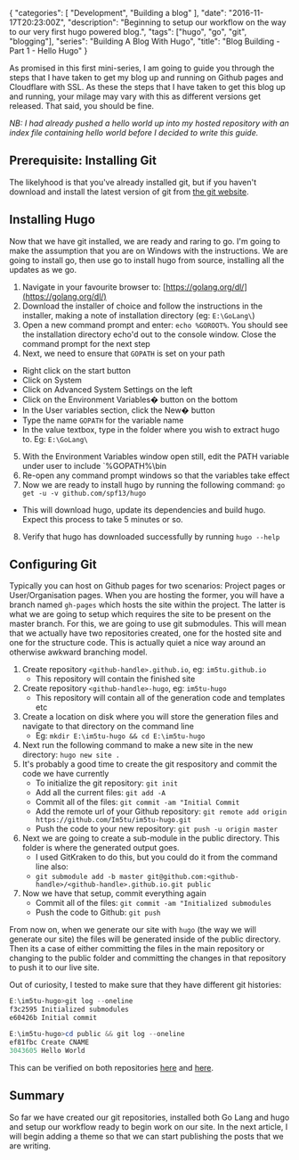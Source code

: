 {
   "categories": [ "Development", "Building a blog" ],
   "date": "2016-11-17T20:23:00Z",
   "description": "Beginning to setup our workflow on the way to our very first hugo powered blog.",
   "tags": ["hugo", "go", "git", "blogging"],
   "series": "Building A Blog With Hugo",
   "title": "Blog Building - Part 1 - Hello Hugo"
}

As promised in this first mini-series, I am going to guide you through the steps that I have taken to get my blog up and running on Github pages and Cloudflare with SSL. As these the steps that I have taken to get this blog up and running, your milage may vary with this as different versions get released. That said, you should be fine.
<!--more-->

*NB: I had already pushed a hello world up into my hosted repository with an index file containing hello world before I decided to write this guide.*

## Prerequisite: Installing Git

The likelyhood is that you've already installed git, but if you haven't download and install the latest version of git from [the git website](https://git-scm.com/).

## Installing Hugo

Now that we have git installed, we are ready and raring to go. I'm going to make the assumption that you are on Windows with the instructions. We are going to install go, then use go to install hugo from source, installing all the updates as we go.

1. Navigate in your favourite browser to: [https://golang.org/dl/](https://golang.org/dl/)
2. Download the installer of choice and follow the instructions in the installer, making a note of installation directory (eg: `E:\GoLang\`)
3. Open a new command prompt and enter: `echo %GOROOT%`. You should see the installation directory echo'd out to the console window. Close the command prompt for the next step
4. Next, we need to ensure that `GOPATH` is set on your path
  - Right click on the start button
  - Click on System
  - Click on Advanced System Settings on the left
  - Click on the Environment Variables� button on the bottom
  - In the User variables section, click the New� button
  - Type the name `GOPATH` for the variable name
  - In the value textbox, type in the folder where you wish to extract hugo to. Eg: `E:\GoLang\`
5. With the Environment Variables window open still, edit the PATH variable under user to include `%GOPATH%\bin
6. Re-open any command prompt windows so that the variables take effect
7. Now we are ready to install hugo by running the following command: `go get -u -v github.com/spf13/hugo`
  - This will download hugo, update its dependencies and build hugo. Expect this process to take 5 minutes or so.
8. Verify that hugo has downloaded successfully by running `hugo --help`

## Configuring Git

Typically you can host on Github pages for two scenarios: Project pages or User/Organisation pages. When you are hosting the former, you will have a branch named `gh-pages` which hosts the site within the project. The latter is what we are going to setup which requires the site to be present on the master branch. For this, we are going to use git submodules. This will mean that we actually have two repositories created, one for the hosted site and one for the structure code. This is actually quiet a nice way around an otherwise awkward branching model.

1. Create repository `<github-handle>.github.io`, eg: `im5tu.github.io`
	- This repository will contain the finished site
2. Create repository `<github-handle>-hugo`, eg: `im5tu-hugo`
	- This repository will contain all of the generation code and templates etc
3. Create a location on disk where you will store the generation files and navigate to that directory on the command line
	- Eg: `mkdir E:\im5tu-hugo && cd E:\im5tu-hugo`
4. Next run the following command to make a new site in the new directory: `hugo new site .`
5. It's probably a good time to create the git respository and commit the code we have currently
	- To initialize the git repository: `git init`
	- Add all the current files: `git add -A`
	- Commit all of the files: `git commit -am "Initial Commit`
	- Add the remote url of your Github repository: `git remote add origin https://github.com/Im5tu/im5tu-hugo.git`
	- Push the code to your new repository: `git push -u origin master`
6. Next we are going to create a sub-module in the public directory. This folder is where the generated output goes.
	- I used GitKraken to do this, but you could do it from the command line also:
	- `git submodule add -b master git@github.com:<github-handle>/<github-handle>.github.io.git public`
7. Now we have that setup, commit everything again
	- Commit all of the files: `git commit -am "Initialized submodules`
	- Push the code to Github: `git push`

From now on, when we generate our site with `hugo` (the way we will generate our site) the files will be generated inside of the public directory. Then its a case of either committing the files in the main repository or changing to the public folder and committing the changes in that repository to push it to our live site.

Out of curiosity, I tested to make sure that they have different git histories:

``` powershell
E:\im5tu-hugo>git log --oneline
f3c2595 Initialized submodules
e60426b Initial commit

E:\im5tu-hugo>cd public && git log --oneline
ef81fbc Create CNAME
3043605 Hello World
```

This can be verified on both repositories [here](https://github.com/Im5tu/im5tu-hugo/commits/master) and [here](https://github.com/Im5tu/im5tu.github.io/commits/master).

## Summary

So far we have created our git repositories, installed both Go Lang and hugo and setup our workflow ready to begin work on our site. In the next article, I will begin adding a theme so that we can start publishing the posts that we are writing.